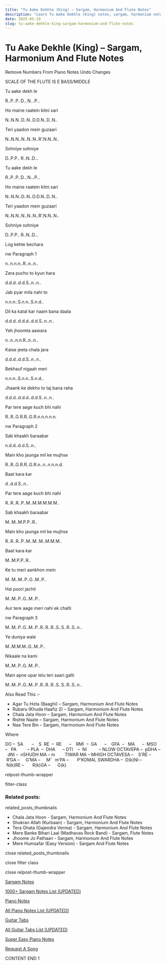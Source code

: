 ```yaml
---
title: "Tu Aake Dekhle (King) – Sargam, Harmonium And Flute Notes"
description: "Learn Tu Aake Dekhle (King) notes, sargam, harmonium notations and flute notes. Easy step-by-step tutorial for beginners."
date: 2025-05-19
slug: tu-aake-dekhle-king-sargam-harmonium-and-flute-notes
---
```


# Tu Aake Dekhle (King) – Sargam, Harmonium And Flute Notes

Remove Numbers From Piano Notes
Undo Changes

SCALE OF THE FLUTE IS E BASS/MIDDLE

Tu aake dekh le

R..P..P..D…N…P…

Ho maine raatein kitni sari

N..N.N..D..N..D.D.N..D..N..

Teri yaadon mein guzaari

N..N.N..N..N..N..R’.N.N..N..

Sohniye sohniye

D..P.P.. R..N..D…

Tu aake dekh le

R..P..P..D…N…P…

Ho maine raatein kitni sari

N..N.N..D..N..D.D.N..D..N..

Teri yaadon mein guzaari

N..N.N..N..N..N..R’.N.N..N..

Sohniye sohniye

D..P.P.. R..N..D…

Log kehte bechara

nw Paragraph 1

n..n.n.n..R..n..n..

Zara pucho to kyun hara

d.d.d..d.d.S..n..n..

Jab pyar mila nahi to

n.n.n..S.n.n..S.n.d..

Dil ka katal kar naam bana daala

d.d.d..d.d.d..d.d.S..n..n..

Yeh jhoomta aawara

n..n..n.n.R..n..n..

Kaise jeeta chala jara

d.d.d..d.d.S..n..n..

Bekhauf nigaah meri

n.n.n..S.n.n..S.n.d..

Jhaank ke dekho to taj bana raha

d.d.d..d.d.d..d.d.S..n..n..

Par tere aage kuch bhi nahi

R..R..G.R.R..G.R.n.n.n.n.n.

nw Paragraph 2

Sab khaakh baraabar

n.d.d..d.d.S..n..

Main kho jaunga mil ke mujhse

R..R..G.R.R..G.R.n..n..n.n.n.d.

Baat kara kar

d..d.d.S..n..

Par tere aage kuch bhi nahi

R..R..R..P..M..M.M.M.M.M..

Sab khaakh baraabar

M..M..M.P.P..R..

Main kho jaunga mil ke mujhse

R..R..R..P..M..M..M..M.M.M..

Baat kara kar

M..M.P.P..R..

Ke tu meri aankhon mein

M..M..M..P..G..M..P..

Hai poori jachti

M..M..P..G..M..P..

Aur tere aage meri nahi ek chalti

nw Paragraph 3

M..M..P..G..M..P..R..R..R..S..S..R..S..n..

Ye duniya wale

M..M.M.M..G..M..P..

Nikaale na kami

M..M..P..G..M..P..

Main apne upar lelu teri saari galti

M..M..P..G..M..P..R..R..R..S..S..R..S..n..

Also Read This :-

* Agar Tu Hota (Baaghi) – Sargam, Harmonium And Flute Notes
* Rubaru (Khuda Haafiz 2) – Sargam, Harmonium And Flute Notes
* Chala Jata Hoon – Sargam, Harmonium And Flute Notes
* Rishte Naate – Sargam, Harmonium And Flute Notes
* Naa Tere Bin – Sargam, Harmonium And Flute Notes

Where

DO –  SA       –    S  RE  –  RE      –    RMI  –  GA      –    GFA  –   MA      –  MSO  –   PA         – PLA  –  DHA      – DTI    –  NI          – NLOW OCTAVEPA –  pDHA –  dNI –  nSHUDH MA – m        TIWAR MA – MHIGH OCTAVESA –    S’RE –     R’GA –     G’MA –     M’   m’PA –       P’KOMAL SWARDHA –  D(k)NI –       N(k)RE –       R(k)GA –      G(k)

relpost-thumb-wrapper

filter-class

### Related posts:

related_posts_thumbnails

* Chala Jata Hoon - Sargam, Harmonium And Flute Notes
* Shukran Allah (Kurbaan) - Sargam, Harmonium And Flute Notes
* Tera Ghata (Gajendra Verma) - Sargam, Harmonium And Flute Notes
* Mere Banke Bihari Laal (Madhavas Rock Band) - Sargam, Flute Notes
* Jhoome Jo Pathaan - Sargam, Harmonium And Flute Notes
* Mere Humsafar (Easy Version) - Sargam And Flute Notes

close related_posts_thumbnails

close filter class

close relpost-thumb-wrapper

[Sargam Notes](/sargam-notes.html)

[1000+ Sargam Notes List (UPDATED)](/all-songs-list-sargam-notes.html)

[Piano Notes](/piano-notes.html)

[All Piano Notes List (UPDATED)](/all-songs-list-piano-notes.html)

[Guitar Tabs](/guitar-tabs.html)

[All Guitar Tabs List (UPDATED)](/all-songs-list-guitar-tabs.html)

[Super Easy Piano Notes](https://studywall.in/)

[Request A Song](/request-a-song.html)

CONTENT END 1

